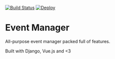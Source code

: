 [![Build Status](https://travis-ci.com/TalentoUnicamp/my.svg?branch=master)](https://travis-ci.com/TalentoUnicamp/my)
[![Deploy](https://www.herokucdn.com/deploy/button.svg)](https://heroku.com/deploy)

# Event Manager

All-purpose event manager packed full of features.

Built with Django, Vue.js and <3


